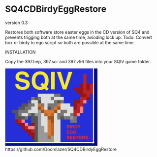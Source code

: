 # SQ4CDBirdyEggRestore

version 0.3 

 Restores both software store easter eggs in the CD version of SQ4 and prevents trigging both at the same time, avioding lock up. Todo: Convert box or birdy to ego script so both are possible at the same time.

INSTALLATION

Copy the 397.hep, 397.scr and 397.v56 files into your SQIV game folder.

<img src="birdy.png"  width="300">
https://github.com/Doomlazer/SQ4CDBirdyEggRestore